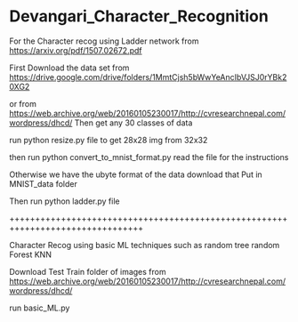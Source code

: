 # Devangari_Character_Recognition

For the Character recog using Ladder network from https://arxiv.org/pdf/1507.02672.pdf

First Download the data set from https://drive.google.com/drive/folders/1MmtCjsh5bWwYeAncIbVJSJ0rYBk20XG2

or from https://web.archive.org/web/20160105230017/http://cvresearchnepal.com/wordpress/dhcd/ 
Then get any 30 classes of data

run python resize.py file to get 28x28 img from 32x32 

then run python convert_to_mnist_format.py 
read the file for the instructions

Otherwise we have the ubyte format of the data download that 
Put in MNIST_data folder 

Then run python ladder.py file 

++++++++++++++++++++++++++++++++++++++++++++++++++++++++++++++++++++++++++++++++

Character Recog using basic ML techniques such as random tree random Forest KNN 

Download Test Train folder of images from https://web.archive.org/web/20160105230017/http://cvresearchnepal.com/wordpress/dhcd/ 

run basic_ML.py 

